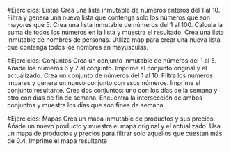 #Ejercicios: Listas
Crea una lista inmutable de números enteros del 1 al 10. Filtra y genera una nueva lista que contenga solo los números que son mayores que 5.
Crea una lista inmutable de números del 1 al 100. Calcula la suma de todos los números en la lista y muestra el resultado.
Crea una lista inmutable de nombres de personas. Utiliza map para crear una nueva lista que contenga todos los nombres en mayúsculas.

#Ejercicios: Conjuntos
Crea un conjunto inmutable de números del 1 al 5. Añade los números 6 y 7 al conjunto. Imprime el conjunto original y el actualizado.
Crea un conjunto de números del 1 al 10. Filtra los números impares y genera un nuevo conjunto con esos números. Imprime el conjunto resultante.
Crea dos conjuntos: uno con los días de la semana y otro con días de fin de semana. Encuentra la intersección de ambos conjuntos y muestra los días que son fines de semana.

#Ejercicios: Mapas
Crea un mapa inmutable de productos y sus precios. Añade un nuevo producto y muestra el mapa original y el actualizado.
Usa un mapa de productos y precios para filtrar solo aquellos que cuestan más de 0.4. Imprime el mapa resultante
